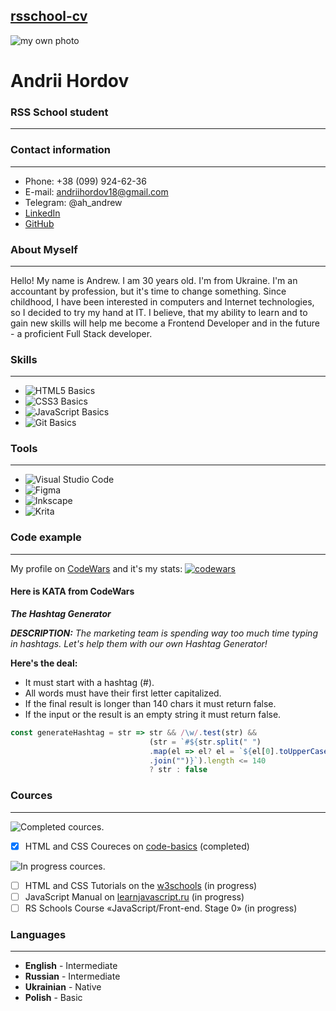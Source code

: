 [rsschool-cv]()
----------------------------------------------------------------------------------------------------------------------------------------
![my own photo](/rsschool-cv/assets/img/cv_photo.png)
# Andrii Hordov

### RSS School student
----------------------------------------------------------------------------------------------------------------------------------------

### Contact information
----------------------------------------------------------------------------------------------------------------------------------------
- Phone: +38 (099) 924-62-36
- E-mail: andriihordov18@gmail.com
- Telegram: @ah_andrew
- [LinkedIn](https://www.linkedin.com/in/ah-andrew/) 
- [GitHub](https://github.com/AndriiHordov/)

### About Myself
----------------------------------------------------------------------------------------------------------------------------------------
Hello! My name is Andrew. I am 30 years old. I'm from Ukraine. I'm an accountant by profession, but it's time to change something. Since childhood, I have been interested in computers and Internet technologies, so I decided to try my hand at IT.	I believe, that my ability to learn and to gain new skills will help me become a Frontend Developer and in the future - a proficient Full Stack developer.

### Skills
----------------------------------------------------------------------------------------------------------------------------------------
- ![HTML5](https://img.shields.io/badge/html5-%23E34F26.svg?style=for-the-badge&logo=html5&logoColor=white) Basics
- ![CSS3](https://img.shields.io/badge/css3-%231572B6.svg?style=for-the-badge&logo=css3&logoColor=white) Basics
- ![JavaScript](https://img.shields.io/badge/javascript-%23323330.svg?style=for-the-badge&logo=javascript&logoColor=%23F7DF1E) Basics
- ![Git](https://img.shields.io/badge/git-%23F05033.svg?style=for-the-badge&logo=git&logoColor=white) Basics

### Tools
----------------------------------------------------------------------------------------------------------------------------------------
- ![Visual Studio Code](https://img.shields.io/badge/Visual%20Studio%20Code-0078d7.svg?style=for-the-badge&logo=visual-studio-code&logoColor=white)
- ![Figma](https://img.shields.io/badge/figma-%23F24E1E.svg?style=for-the-badge&logo=figma&logoColor=white)
- ![Inkscape](https://img.shields.io/badge/Inkscape-e0e0e0?style=for-the-badge&logo=inkscape&logoColor=080A13)
- ![Krita](https://img.shields.io/badge/Krita-203759?style=for-the-badge&logo=krita&logoColor=EEF37B)

### Code example
----------------------------------------------------------------------------------------------------------------------------------------
My profile on [CodeWars](www.codewars.com/users/AndrewWinterH) and it's my stats:
[![codewars](https://www.codewars.com/users/AndrewWinterH/badges/small)](https://www.codewars.com/users/AndrewWinterH)

#### Here is KATA from CodeWars 

***The Hashtag Generator***

***DESCRIPTION:***
*The marketing team is spending way too much time typing in hashtags. Let's help them with our own Hashtag Generator!*

**Here's the deal:**
- It must start with a hashtag (#).
- All words must have their first letter capitalized.
- If the final result is longer than 140 chars it must return false.
- If the input or the result is an empty string it must return false.

```JavaScript
const generateHashtag = str => str && /\w/.test(str) &&
                               (str = `#${str.split(" ")
                               .map(el => el? el = `${el[0].toUpperCase()}${el.substring(1)}` : el)
                               .join("")}`).length <= 140 
                               ? str : false
```

### Cources
----------------------------------------------------------------------------------------------------------------------------------------
![Completed cources.](/rsschool-cv/assets/img/cources.png)

- [x] HTML and CSS Coureces on [code-basics](https://code-basics.com/) (completed)

![In progress cources.](/rsschool-cv/assets/img/w3c.png)
- [ ] HTML and CSS Tutorials on the [w3schools](https://www.w3schools.com/) (in progress)
- [ ] JavaScript Manual on [learnjavascript.ru](https://learn.javascript.ru/) (in progress)
- [ ] RS Schools Course «JavaScript/Front-end. Stage 0» (in progress)

### Languages
----------------------------------------------------------------------------------------------------------------------------------------
+ **English** - Intermediate
+ **Russian** - Intermediate
+ **Ukrainian** - Native
+ **Polish** - Basic